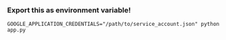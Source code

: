 ### Export this as environment variable!

`GOOGLE_APPLICATION_CREDENTIALS="/path/to/service_account.json" python app.py`

